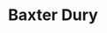 ---
title: "Baxter Dury"
summary: "British indie rock musician, born December 18, 1971 in Wingrave, Buckinghamshire. He's the son of ."
image: "baxter-dury.jpg"
apple_music_artist_url: "https://music.apple.com/gb/artist/baxter-dury/445379974"
wikipedia_url: "https://en.wikipedia.org/wiki/Baxter_Dury"
---